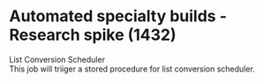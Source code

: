 # Automated specialty builds - Research spike (1432)
List Conversion Scheduler  <br />
This job will triiger a stored procedure for list conversion scheduler.
  <br />

